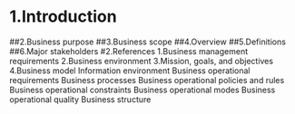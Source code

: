 # 1.Introduction
  ##2.Business purpose
  ##3.Business scope
  ##4.Overview
  ##5.Definitions 
  ##6.Major stakeholders 
#2.References
  1.Business management requirements
  2.Business environment
  3.Mission, goals, and objectives
  4.Business model
Information environment
Business operational requirements
Business processes
Business operational policies and rules
Business operational constraints
Business operational modes
Business operational quality
Business structure
